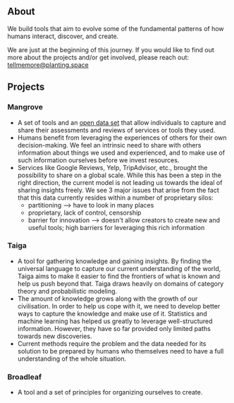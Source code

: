 ## About

We build tools that aim to evolve some of the fundamental patterns of how humans interact, discover, and create.

We are just at the beginning of this journey. If you would like to find out more about the projects and/or get involved, please reach out: tellmemore@planting.space 

## Projects

### Mangrove

- A set of tools and an [open data set](https://en.wikipedia.org/wiki/Open_data) that allow individuals to capture and share their assessments and reviews of services or tools they used. 
- Humans benefit from leveraging the experiences of others for their own decision-making. We feel an intrinsic need to share with others information about things we used and experienced, and to make use of such information ourselves before we invest resources.
- Services like Google Reviews, Yelp, TripAdvisor, etc., brought the possibility to share on a global scale. While this has been a step in the right direction, the current model is not leading us towards the ideal of sharing insights freely. We see 3 major issues that arise from the fact that this data currently resides within a number of proprietary silos:
  - partitioning --> have to look in many places
  - proprietary, lack of control, censorship
  - barrier for innovation --> doesn't allow creators to create new and useful tools; high barriers for leveraging this rich information
  
### Taiga

- A tool for gathering knowledge and gaining insights. By finding the universal language to capture our current understanding of the world, Taiga aims to make it easier to find the frontiers of what is known and help us push beyond that. Taiga draws heavily on domains of category theory and probabilistic modeling.
- The amount of knowledge grows along with the growth of our civilisation. In order to help us cope with it, we need to develop better ways to capture the knowledge and make use of it. Statistics and machine learning has helped us greatly to leverage well-structured information. However, they have so far provided only limited paths towards new discoveries.
- Current methods require the problem and the data needed for its solution to be prepared by humans who themselves need to have a full understanding of the whole situation.

### Broadleaf

- A tool and a set of principles for organizing ourselves to create.
